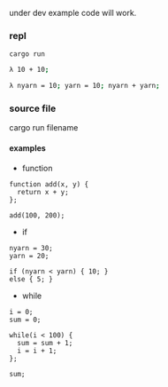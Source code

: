 under dev
example code will work.

### repl
```
cargo run
```
```sh
λ 10 + 10;
```
```sh
λ nyarn = 10; yarn = 10; nyarn + yarn;
```

### source file
cargo run filename


#### examples
- function
```
function add(x, y) {
  return x + y;
};

add(100, 200);
```

- if
```
nyarn = 30;
yarn = 20;

if (nyarn < yarn) { 10; }
else { 5; }
```

- while
```
i = 0;
sum = 0;

while(i < 100) {
  sum = sum + 1;
  i = i + 1;
};

sum;
```
